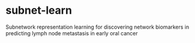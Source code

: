 # subnet-learn
Subnetwork representation learning for discovering network biomarkers in predicting lymph node metastasis in early oral cancer
